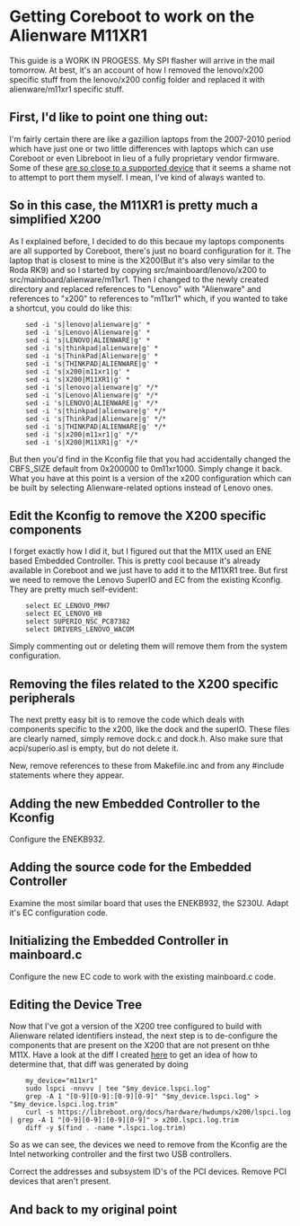 Getting Coreboot to work on the Alienware M11XR1
================================================

This guide is a WORK IN PROGESS. My SPI flasher will arrive in the mail
tomorrow. At best, it's an account of how I removed the lenovo/x200 specific
stuff from the lenovo/x200 config folder and replaced it with alienware/m11xr1
specific stuff.

First, I'd like to point one thing out:
---------------------------------------

I'm fairly certain there are like a gazillion laptops from the 2007-2010 period
which have just one or two little differences with laptops which can use
Coreboot or even Libreboot in lieu of a fully proprietary vendor firmware. Some
of these [are so close to a supported device](https://www.coreboot.org/Developer_Manual#How_to_support_a_new_board)
that it seems a shame not to attempt to port them myself. I mean, I've kind of
always wanted to.

So in this case, the M11XR1 is pretty much a simplified X200
------------------------------------------------------------

As I explained before, I decided to do this becaue my laptops components are all
supported by Coreboot, there's just no board configuration for it. The laptop
that is closest to mine is the X200(But it's also very similar to the Roda RK9)
and so I started by copying src/mainboard/lenovo/x200 to
src/mainboard/alienware/m11xr1. Then I changed to the newly created directory
and replaced references to "Lenovo" with "Alienware" and references to "x200"
to references to "m11xr1" which, if you wanted to take a shortcut, you could do
like this:

        sed -i 's|lenovo|alienware|g' *
        sed -i 's|Lenovo|Alienware|g' *
        sed -i 's|LENOVO|ALIENWARE|g' *
        sed -i 's|thinkpad|alienware|g' *
        sed -i 's|ThinkPad|Alienware|g' *
        sed -i 's|THINKPAD|ALIENWARE|g' *
        sed -i 's|x200|m11xr1|g' *
        sed -i 's|X200|M11XR1|g' *
        sed -i 's|lenovo|alienware|g' */*
        sed -i 's|Lenovo|Alienware|g' */*
        sed -i 's|LENOVO|ALIENWARE|g' */*
        sed -i 's|thinkpad|alienware|g' */*
        sed -i 's|ThinkPad|Alienware|g' */*
        sed -i 's|THINKPAD|ALIENWARE|g' */*
        sed -i 's|x200|m11xr1|g' */*
        sed -i 's|X200|M11XR1|g' */*

But then you'd find in the Kconfig file that you had accidentally changed the
CBFS_SIZE default from 0x200000 to 0m11xr1000. Simply change it back. What you
have at this point is a version of the x200 configuration which can be built
by selecting Alienware-related options instead of Lenovo ones.

Edit the Kconfig to remove the X200 specific components
-------------------------------------------------------

I forget exactly how I did it, but I figured out that the M11X used an ENE based
Embedded Controller. This is pretty cool because it's already available in
Coreboot and we just have to add it to the M11XR1 tree. But first we need to
remove the Lenovo SuperIO and EC from the existing Kconfig. They are pretty
much self-evident:

        select EC_LENOVO_PMH7
        select EC_LENOVO_H8
        select SUPERIO_NSC_PC87382
        select DRIVERS_LENOVO_WACOM

Simply commenting out or deleting them will remove them from the system
configuration.

Removing the files related to the X200 specific peripherals
-----------------------------------------------------------

The next pretty easy bit is to remove the code which deals with components
specific to the x200, like the dock and the superIO. These files are clearly
named, simply remove dock.c and dock.h. Also make sure that acpi/superio.asl is
empty, but do not delete it.

New, remove references to these from Makefile.inc and from any #include
statements where they appear.

Adding the new Embedded Controller to the Kconfig
-------------------------------------------------

Configure the ENEKB932.

Adding the source code for the Embedded Controller
--------------------------------------------------

Examine the most similar board that uses the ENEKB932, the S230U. Adapt it's
EC configuration code.

Initializing the Embedded Controller in mainboard.c
---------------------------------------------------

Configure the new EC code to work with the existing mainboard.c code.

Editing the Device Tree
-----------------------

Now that I've got a version of the X200 tree configured to build with Alienware
related identifiers instead, the next step is to de-configure the components
that are present on the X200 that are not present on thhe M11X. Have a look at
the diff I created [here](https://github.com/eyedeekay/vendor/blob/master/docs/board-differences-overview.diff)
to get an idea of how to determine that, that diff was generated by doing

        my_device="m11xr1"
        sudo lspci -nnvvv | tee "$my_device.lspci.log"
        grep -A 1 "[0-9][0-9]:[0-9][0-9]" "$my_device.lspci.log" > "$my_device.lspci.log.trim"
        curl -s https://libreboot.org/docs/hardware/hwdumps/x200/lspci.log | grep -A 1 "[0-9][0-9]:[0-9][0-9]" > x200.lspci.log.trim
        diff -y $(find . -name *.lspci.log.trim)

So as we can see, the devices we need to remove from the Kconfig are the Intel
networking controller and the first two USB controllers.

Correct the addresses and subsystem ID's of the PCI devices. Remove PCI devices
that aren't present.

And back to my original point
-----------------------------
